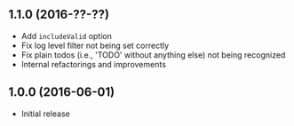 ## 1.1.0 (2016-??-??)

- Add `includeValid` option
- Fix log level filter not being set correctly
- Fix plain todos (i.e., 'TODO' without anything else) not being recognized
- Internal refactorings and improvements

## 1.0.0 (2016-06-01)

- Initial release